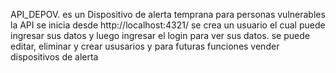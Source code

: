 API_DEPOV. es un Dispositivo de alerta temprana para personas vulnerables
la API se inicia desde http://localhost:4321/
se crea un usuario el cual puede ingresar sus datos y luego ingresar el login para ver sus datos. 
se puede editar, eliminar y crear ususarios
y para futuras funciones vender dispositivos de alerta



